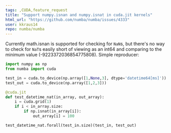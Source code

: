 ```yaml
---
tags: ,CUDA,feature_request
title: "Support numpy.isnan and numpy.isnat in cuda.jit kernels"
html_url: "https://github.com/numba/numba/issues/4333"
user: kkraus14
repo: numba/numba
---
```


Currently math.isnan is supported for checking for `NaN`s, but there's no way to check for `NaT`s easily short of viewing as an int64 and comparing to the minimum value (-9223372036854775808). Simple reproducer:
```python
import numpy as np
from numba import cuda

test_in = cuda.to_device(np.array([1,None,3], dtype='datetime64[ms]'))
test_out = cuda.to_device(np.array([1,2,3]))

@cuda.jit
def test_datetime_nat(in_array, out_array):
    i = cuda.grid(1)
    if i < in_array.size:
        if np.isnat(in_array[i]):
            out_array[i] = 100

test_datetime_nat.forall(test_in.size)(test_in, test_out)
```